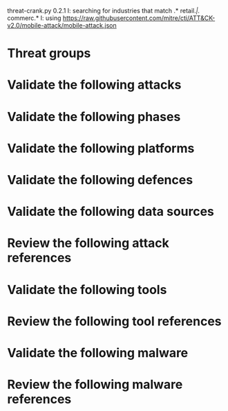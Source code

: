 threat-crank.py 0.2.1
I: searching for industries that match .* retail.*|.* commerc.*
I: using https://raw.githubusercontent.com/mitre/cti/ATT&CK-v2.0/mobile-attack/mobile-attack.json
# Threat groups


# Validate the following attacks


# Validate the following phases


# Validate the following platforms


# Validate the following defences


# Validate the following data sources


# Review the following attack references


# Validate the following tools


# Review the following tool references


# Validate the following malware


# Review the following malware references


